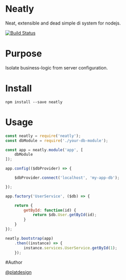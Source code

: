 # Neatly

Neat, extensible and dead simple di system for nodejs.

[![Build Status](https://travis-ci.org/platdesign/neatly.svg?branch=master)](https://travis-ci.org/platdesign/neatly)

# Purpose

Isolate business-logic from server configuration.


# Install

`npm install --save neatly`

# Usage

```javascript
const neatly = require('neatly');
const dbModule = require('./your-db-module');

const app = neatly.module('app', [
	dbModule
]);

app.config(($dbProvider) => {

	$dbProvider.connect('localhost', 'my-app-db');

});

app.factory('UserService', ($db) => {

	return {
		getById: function(id) {
			return $db.User.getById(id);
		}
	}
});

neatly.bootstrap(app)
	.then((instance) => {
		instance.services.UserService.getById(1);
	});

```


#Author

[@platdesign](https://twitter.com/platdesign)
